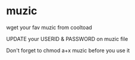 muzic
=====

wget your fav muzic from cooltoad


UPDATE your USERID & PASSWORD on muzic file

Don't forget to chmod a+x muzic before you use it
